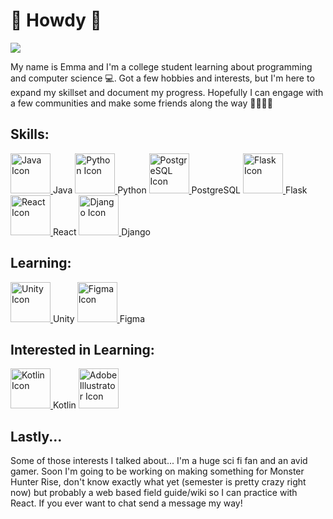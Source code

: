 # 🍙 Howdy 🍙
<IMG SRC="https://images.boredomfiles.com/wp-content/uploads/2015/12/02-raccoon-steals-carpet-gif.gif">


My name is Emma and I'm a college student learning about programming and computer science 💻. Got a few hobbies and interests, but I'm here to expand my skillset and document my progress. Hopefully I can engage with a few communities and make some friends along the way 🦝🤝👩‍💻

  
## Skills: 

  
  <a href="http://www.google.com" class="image">
  <img src="https://cdn4.iconfinder.com/data/icons/logos-and-brands/512/181_Java_logo_logos-512.png" 
        alt="Java Icon"
        width=64
        height=64/>
  </a> Java
  <a href="http://www.google.com" class="image">
  <img src="https://cdn4.iconfinder.com/data/icons/logos-and-brands/512/267_Python_logo-1024.png" 
        alt="Python Icon"
        width=64
        height=64/>
  </a> Python
  <a href="http://www.google.com" class="image">
  <img src="https://upload.wikimedia.org/wikipedia/commons/thumb/2/29/Postgresql_elephant.svg/1200px-Postgresql_elephant.svg.png" 
        alt="PostgreSQL Icon"
        width=64
        height=64/>
  </a> PostgreSQL
  <a href="http://www.google.com" class="image">
  <img src="https://cdn4.iconfinder.com/data/icons/logos-brands-5/24/flask-512.png" 
        alt="Flask Icon"
        width=64
        height=64/>
  </a> Flask
  <a href="http://www.google.com" class="image">
  <img src="https://cdn0.iconfinder.com/data/icons/logos-brands-in-colors/128/react_color-512.png" 
      alt="React Icon"
      width=64
      height=64/>
  </a> React
  <a href="http://www.google.com" class="image">
  <img src="https://cdn.iconscout.com/icon/free/png-256/django-11-1175036.png" 
        alt="Django Icon"
        width=64
        height=64/>
  </a> Django
  
  
## Learning: 

  
  <a href="http://www.google.com" class="image">
  <img src="https://cdn-icons-png.flaticon.com/512/5969/5969294.png" 
        alt="Unity Icon"
        width=64
        height=64/>
  </a> Unity
  <a href="http://www.google.com" class="image">
  <img src="https://cdn-icons-png.flaticon.com/512/5968/5968705.png" 
        alt="Figma Icon"
        width=64
        height=64/>
  </a> Figma
  

## Interested in Learning: 


<a href="http://www.google.com" class="image">
<img src="https://blog.gikken.co/content/images/2020/03/1200px-Kotlin-logo.svg-2.png" 
      alt="Kotlin Icon"
      width=64
      height=64/>
</a> Kotlin
<a href="http://www.google.com" class="image">
<img src="https://cdn-icons-png.flaticon.com/512/5968/5968472.png" 
      alt="Adobe Illustrator Icon"
      width=64
      height=64/>
</a> 


## Lastly...

  
Some of those interests I talked about... I'm a huge sci fi fan and an avid gamer. Soon I'm going to
be working on making something for Monster Hunter Rise, don't know exactly what yet (semester is pretty crazy right now) but probably
a web based field guide/wiki so I can practice with React. If you ever want to chat send a message my way!
